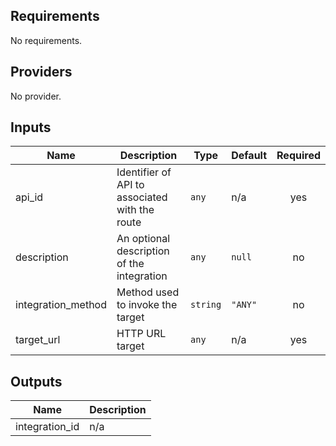## Requirements

No requirements.

## Providers

No provider.

## Inputs

| Name | Description | Type | Default | Required |
|------|-------------|------|---------|:--------:|
| api\_id | Identifier of API to associated with the route | `any` | n/a | yes |
| description | An optional description of the integration | `any` | `null` | no |
| integration\_method | Method used to invoke the target | `string` | `"ANY"` | no |
| target\_url | HTTP URL target | `any` | n/a | yes |

## Outputs

| Name | Description |
|------|-------------|
| integration\_id | n/a |

